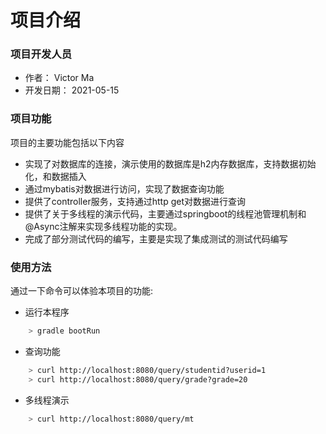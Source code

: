 # 项目介绍
### 项目开发人员
* 作者： Victor Ma
* 开发日期： 2021-05-15

### 项目功能
项目的主要功能包括以下内容

* 实现了对数据库的连接，演示使用的数据库是h2内存数据库，支持数据初始化，和数据插入
* 通过mybatis对数据进行访问，实现了数据查询功能
* 提供了controller服务，支持通过http get对数据进行查询
* 提供了关于多线程的演示代码，主要通过springboot的线程池管理机制和@Async注解来实现多线程功能的实现。
* 完成了部分测试代码的编写，主要是实现了集成测试的测试代码编写

### 使用方法
通过一下命令可以体验本项目的功能:

* 运行本程序
```bash
    > gradle bootRun
```

* 查询功能
```bash
    > curl http://localhost:8080/query/studentid?userid=1
    > curl http://localhost:8080/query/grade?grade=20
```
* 多线程演示
```bash
    > curl http://localhost:8080/query/mt
```

